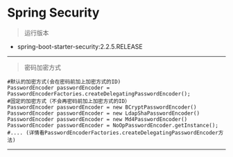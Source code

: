 # Spring Security
> 运行版本
- spring-boot-starter-security:2.2.5.RELEASE
---
> 密码加密方式

```
#默认的加密方式(会在密码前加上加密方式的ID)
PasswordEncoder passwordEncoder = PasswordEncoderFactories.createDelegatingPasswordEncoder();
#固定的加密方式（不会再密码前加上加密方式的ID）
PasswordEncoder passwordEncoder = new BCryptPasswordEncoder()
PasswordEncoder passwordEncoder = new LdapShaPasswordEncoder()
PasswordEncoder passwordEncoder = new Md4PasswordEncoder()
PasswordEncoder passwordEncoder = NoOpPasswordEncoder.getInstance();
#.... (详情看PasswordEncoderFactories.createDelegatingPasswordEncoder方法)
```
---
